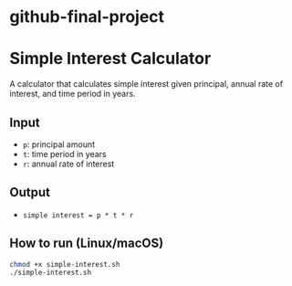 # github-final-project
# Simple Interest Calculator

A calculator that calculates simple interest given principal, annual rate of interest, and time period in years.

## Input
- `p`: principal amount  
- `t`: time period in years  
- `r`: annual rate of interest

## Output
- `simple interest = p * t * r`

## How to run (Linux/macOS)
```bash
chmod +x simple-interest.sh
./simple-interest.sh

